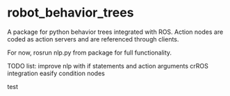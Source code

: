 # robot_behavior_trees

A package for python behavior trees integrated with ROS. Action nodes are coded as action servers and are referenced through clients.

For now, rosrun nlp.py from package for full functionality.

TODO list:
    improve nlp with if statements and action arguments
    crROS integration
    easify condition nodes

test